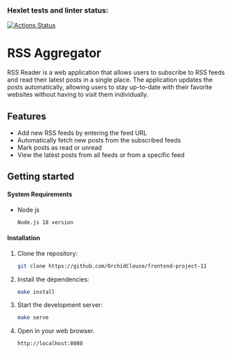 ### Hexlet tests and linter status:

[![Actions Status](https://github.com/OrchidClouse/frontend-project-11/workflows/hexlet-check/badge.svg)](https://github.com/OrchidClouse/frontend-project-11/actions)


# RSS Aggregator

RSS Reader is a web application that allows users to subscribe to RSS feeds and read their latest posts in a single place. The application updates the posts automatically, allowing users to stay up-to-date with their favorite websites without having to visit them individually.

## Features

- Add new RSS feeds by entering the feed URL
- Automatically fetch new posts from the subscribed feeds
- Mark posts as read or unread
- View the latest posts from all feeds or from a specific feed

## Getting started

#### System Requirements

* Node js 
  ```sh 
  Node.js 18 version
  ```
#### Installation

1. Clone the repository:
   ```sh
   git clone https://github.com/OrchidClouse/frontend-project-11
2. Install the dependencies:
   ```sh
   make install
3. Start the development server:
     ```sh
    make serve
4. Open in your web browser.
     ```sh
    http://localhost:8080